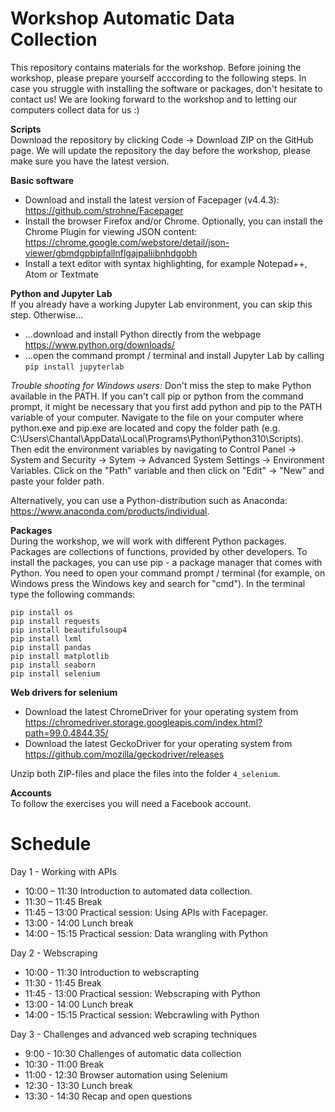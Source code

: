 # Workshop Automatic Data Collection

This repository contains materials for the workshop. Before joining the workshop, please prepare yourself acccording to the following steps. In case you struggle with installing the software or packages, don't hesitate to contact us! We are looking forward to the workshop and to letting our computers collect data for us :)  


**Scripts**  
Download the repository by clicking Code -> Download ZIP on the GitHub page. We will update the repository the day before the workshop, please make sure you have the latest version.

**Basic software**
- Download and install the latest version of Facepager (v4.4.3): https://github.com/strohne/Facepager
- Install the browser Firefox and/or Chrome. Optionally, you can install the Chrome Plugin for viewing JSON content: https://chrome.google.com/webstore/detail/json-viewer/gbmdgpbipfallnflgajpaliibnhdgobh
- Install a text editor with syntax highlighting, for example Notepad++, Atom or Textmate

**Python and Jupyter Lab**  
If you already have a working Jupyter Lab environment, you can skip this step. Otherwise...

- ...download and install Python directly from the webpage https://www.python.org/downloads/ 
- ...open the command prompt / terminal and install Jupyter Lab by calling `pip install jupyterlab`

*Trouble shooting for Windows users:*  Don't miss the step to make Python available in the PATH. If you can't call pip or python from the command prompt, it might be necessary that you first add python and pip to the PATH variable of your computer. Navigate to the file on your computer where python.exe and pip.exe are located and copy the folder path (e.g. C:\Users\Chantal\AppData\Local\Programs\Python\Python310\Scripts). Then edit the environment variables by navigating to Control Panel -> System and Security -> Sytem -> Advanced System Settings -> Environment Variables. Click on the "Path" variable and then click on "Edit" -> "New" and paste your folder path.

Alternatively, you can use a Python-distribution such as Anaconda: https://www.anaconda.com/products/individual.

**Packages**  
During the workshop, we will work with different Python packages. Packages are collections of functions, provided by other developers. 
To install the packages, you can use pip - a package manager that comes with Python. 
You need to open your command prompt / terminal (for example, on Windows press the Windows key and search for "cmd"). In the terminal type the following commands: 

```
pip install os 
pip install requests 
pip install beautifulsoup4
pip install lxml
pip install pandas
pip install matplotlib
pip install seaborn
pip install selenium
```

**Web drivers for selenium**
- Download the latest ChromeDriver for your operating system from https://chromedriver.storage.googleapis.com/index.html?path=99.0.4844.35/
- Download the latest GeckoDriver for your operating system from https://github.com/mozilla/geckodriver/releases

Unzip both ZIP-files and place the files into the folder `4_selenium`.

         
**Accounts**  
To follow the exercises you will need a Facebook account.



# Schedule

Day 1 - Working with APIs
- 10:00 – 11:30 Introduction to automated data collection.
- 11:30 – 11:45 Break
- 11:45 – 13:00 Practical session: Using APIs with Facepager. 
- 13:00 - 14:00 Lunch break
- 14:00 - 15:15 Practical session: Data wrangling with Python

Day 2 - Webscraping
- 10:00 - 11:30 Introduction to webscrapting
- 11:30 - 11:45 Break
- 11:45 - 13:00 Practical session: Webscraping with Python
- 13:00 - 14:00 Lunch break
- 14:00 - 15:15 Practical session: Webcrawling with Python

Day 3 - Challenges and advanced web scraping techniques
- 9:00 - 10:30 Challenges of automatic data collection
- 10:30 - 11:00 Break
- 11:00 - 12:30 Browser automation using Selenium
- 12:30 - 13:30 Lunch break
- 13:30 - 14:30 Recap and open questions
